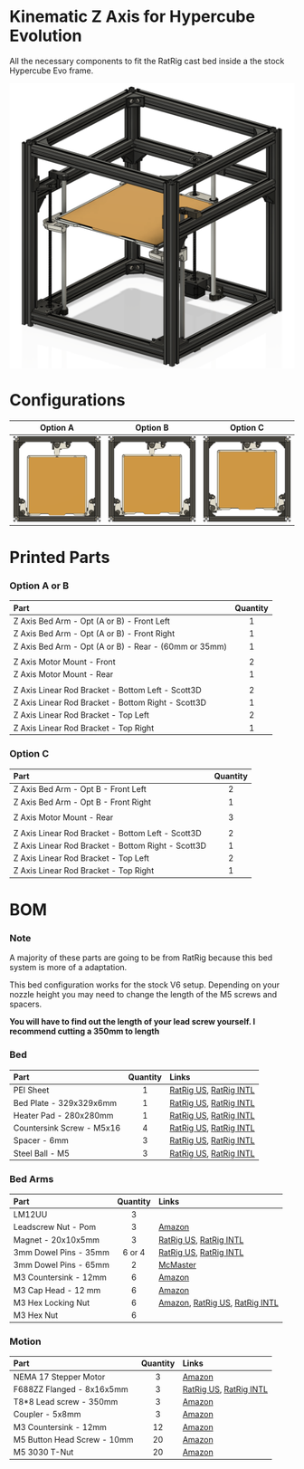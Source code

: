 # Kinematic Z Axis for Hypercube Evolution

All the necessary components to fit the RatRig cast bed inside a the stock Hypercube Evo frame.

<p align="center">
  <img align="center" src="Images/HEVO_KinematicZ.png" />
</p>

# Configurations

| Option A | Option B | Option C |
|  :----:  |  :----:  |  :----:  |
| <img src="Images/Bed_Opt_A.png"> | <img src="Images/Bed_Opt_B.png"> | <img src="Images/Bed_Opt_C.png"> |

# Printed Parts

### Option A or B
| Part                                                  | Quantity |
| :---                                                  |  :----:  |
| Z Axis Bed Arm - Opt (A or B) - Front Left            |     1    |
| Z Axis Bed Arm - Opt (A or B) - Front Right           |     1    |
| Z Axis Bed Arm - Opt (A or B) - Rear - (60mm or 35mm) |     1    |
|||
| Z Axis Motor Mount - Front                            |     2    |
| Z Axis Motor Mount - Rear                             |     1    |
|||
| Z Axis Linear Rod Bracket - Bottom Left - Scott3D     |     2    |
| Z Axis Linear Rod Bracket - Bottom Right - Scott3D    |     1    |
| Z Axis Linear Rod Bracket - Top Left                  |     2    |
| Z Axis Linear Rod Bracket - Top Right                 |     1    |


### Option C
| Part                                               | Quantity |
| :---                                               |  :----:  |
| Z Axis Bed Arm - Opt B - Front Left                |     2    |
| Z Axis Bed Arm - Opt B - Front Right               |     1    |
|||
| Z Axis Motor Mount - Rear                          |     3    |
|||
| Z Axis Linear Rod Bracket - Bottom Left - Scott3D  |     2    |
| Z Axis Linear Rod Bracket - Bottom Right - Scott3D |     1    |
| Z Axis Linear Rod Bracket - Top Left               |     2    |
| Z Axis Linear Rod Bracket - Top Right              |     1    |

# BOM
### Note
A majority of these parts are going to be from RatRig because this bed system is more of a adaptation. 

This bed configuration works for the stock V6 setup. Depending on your nozzle height you may need to change the length of the M5 screws and spacers.

**You will have to find out the length of your lead screw yourself. I recommend cutting a 350mm to length**

### Bed
| Part                      | Quantity | Links |
| :---                      |  :----:  | :---  |
| PEI Sheet                 |     1    | [RatRig US](https://us.ratrig.com/catalog/product/view/id/1799/s/flexplate-pro-set-black-textured-pei-310-x-310-mm-double-sided/category/176/), [RatRig INTL](https://ratrig.com/catalog/product/view/id/1799/s/flexplate-pro-set-black-textured-pei-310-x-310-mm-double-sided/category/2/) |
| Bed Plate - 329x329x6mm   |     1    | [RatRig US](https://us.ratrig.com/bed-plate-cast-tooling-plate-pre-machined-multiple-sizes.html), [RatRig INTL](https://ratrig.com/bed-plate-cast-tooling-plate-pre-machined-multiple-sizes.html) |
| Heater Pad - 280x280mm    |     1    | [RatRig US](https://us.ratrig.com/keenovo-heater-pad-and-ssr-relays-multiple-sizes-configurations.html), [RatRig INTL](https://ratrig.com/keenovo-heater-pad-and-ssr-relays-multiple-sizes-configurations.html) |
| Countersink Screw - M5x16 |     4    | [RatRig US](https://us.ratrig.com/countersink-screw-m5-single-length-16mm.html), [RatRig INTL](https://ratrig.com/countersink-screw-m5-single-length-16mm.html) |
| Spacer - 6mm              |     3    | [RatRig US](https://us.ratrig.com/aluminium-spacer-6mm.html), [RatRig INTL](https://ratrig.com/aluminium-spacer-6mm.html) |
| Steel Ball - M5           |     3    | [RatRig US](https://us.ratrig.com/steel-ball-12mm-threaded-m5.html), [RatRig INTL](https://ratrig.com/steel-ball-12mm-threaded-m5.html) |

### Bed Arms

| Part                  | Quantity | Links |
| :---                  |  :----:  | :---  |
| LM12UU                |     3    | |
| Leadscrew Nut - Pom   |     3    | [Amazon](https://a.co/d/7AfcsfY) |
| Magnet - 20x10x5mm    |     3    | [RatRig US](https://us.ratrig.com/magnet-20-x-10-x-5mm-two-hole-m3-countersink-screws.html), [RatRig INTL](https://ratrig.com/magnet-20-x-10-x-5mm-two-hole-m3-countersink-screws.html) |
| 3mm Dowel Pins - 35mm |   6 or 4 | [RatRig US](https://us.ratrig.com/dowel-pin-3-0mm-x-35-0mm.html), [RatRig INTL](https://ratrig.com/dowel-pin-3-0mm-x-35-0mm.html)|
| 3mm Dowel Pins - 65mm |     2    | [McMaster](https://www.mcmaster.com/91585A495/) |
| M3 Countersink - 12mm |     6    | [Amazon](https://a.co/d/gf60rxQ) |
| M3 Cap Head - 12 mm   |     6    | [Amazon](https://a.co/d/0atVqlW) |
| M3 Hex Locking Nut    |     6    | [Amazon](https://a.co/d/0cLNHXG), [RatRig US](https://us.ratrig.com/hex-locking-nut-m3-black.html), [RatRig INTL](https://ratrig.com/hex-locking-nut-m3-black.html) |
| M3 Hex Nut            |     6    | |

### Motion

| Part                        | Quantity | Links |
| :---                        |  :----:  | :---  |
| NEMA 17 Stepper Motor       |     3    | [Amazon](https://a.co/d/fHqu4pj) |
| F688ZZ Flanged - 8x16x5mm   |     3    | [RatRig US](https://us.ratrig.com/ball-bearing-f688zz.html), [RatRig INTL](https://ratrig.com/ball-bearing-f688zz.html) |
| T8*8 Lead screw - 350mm     |     3    | [Amazon](https://a.co/d/1wLjaOY) |
| Coupler - 5x8mm             |     3    | [Amazon](https://a.co/d/5FWJcxl) |
| M3 Countersink - 12mm       |     12   | [Amazon](https://a.co/d/gf60rxQ) |
| M5 Button Head Screw - 10mm |     20   | [Amazon](https://a.co/d/6TOt8Vt) |
| M5 3030 T-Nut               |     20   | [Amazon](https://a.co/d/0dSIwOj) |
